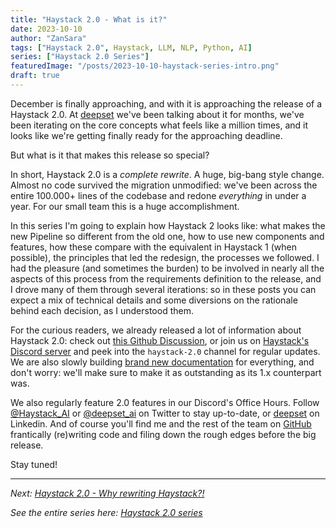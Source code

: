 ```yaml
---
title: "Haystack 2.0 - What is it?"
date: 2023-10-10
author: "ZanSara"
tags: ["Haystack 2.0", Haystack, LLM, NLP, Python, AI]
series: ["Haystack 2.0 Series"]
featuredImage: "/posts/2023-10-10-haystack-series-intro.png"
draft: true
---
```


December is finally approaching, and with it is approaching the release of a Haystack 2.0. At [deepset](https://www.deepset.ai/) we've been talking about it for months, we've been iterating on the core concepts what feels like a million times, and it looks like we're getting finally ready for the approaching deadline.

But what is it that makes this release so special? 

In short, Haystack 2.0 is a *complete rewrite*. A huge, big-bang style change. Almost no code survived the migration unmodified: we've been across the entire 100.000+ lines of the codebase and redone *everything* in under a year. For our small team this is a huge accomplishment.

In this series I'm going to explain how Haystack 2 looks like: what makes the new Pipeline so different from the old one, how to use new components and features, how these compare with the equivalent in Haystack 1 (when possible), the principles that led the redesign, the processes we followed. I had the pleasure (and sometimes the burden) to be involved in nearly all the aspects of this process from the requirements definition to the release, and I drove many of them through several iterations: so in these posts you can expect a mix of technical details and some diversions on the rationale behind each decision, as I understood them.

For the curious readers, we already released a lot of information about Haystack 2.0: check out [this Github Discussion](https://github.com/deepset-ai/haystack/discussions/5568), or join us on [Haystack's Discord server](https://discord.com/invite/VBpFzsgRVF) and peek into the `haystack-2.0` channel for regular updates. We are also slowly building [brand new documentation](https://docs.haystack.deepset.ai/v2.0/docs) for everything, and don't worry: we'll make sure to make it as outstanding as its 1.x counterpart was.

We also regularly feature 2.0 features in our Discord's Office Hours. Follow [@Haystack_AI](https://twitter.com/Haystack_AI) or [@deepset_ai](https://twitter.com/deepset_ai) on Twitter to stay up-to-date, or [deepset](https://www.linkedin.com/company/deepset-ai) on Linkedin. And of course you'll find me and the rest of the team on [GitHub](https://github.com/deepset-ai/haystack) frantically (re)writing code and filing down the rough edges before the big release.

Stay tuned!

---

*Next: [Haystack 2.0 - Why rewriting Haystack?!](/posts/2023-10-11-haystack-2.0-why)*

*See the entire series here: [Haystack 2.0 series](/series/haystack-2.0-series/)*


